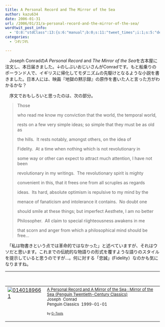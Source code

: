 ```yaml
---
title: A Personal Record and The Mirror of the Sea
author: kazu634
date: 2006-01-31
url: /2006/01/31/a-personal-record-and-the-mirror-of-the-sea/
wordtwit_post_info:
  - 'O:8:"stdClass":13:{s:6:"manual";b:0;s:11:"tweet_times";i:1;s:5:"delay";i:0;s:7:"enabled";i:1;s:10:"separation";s:2:"60";s:7:"version";s:3:"3.7";s:14:"tweet_template";b:0;s:6:"status";i:2;s:6:"result";a:0:{}s:13:"tweet_counter";i:2;s:13:"tweet_log_ids";a:1:{i:0;i:2259;}s:9:"hash_tags";a:0:{}s:8:"accounts";a:1:{i:0;s:7:"kazu634";}}'
categories:
  - つれづれ

---
```

<div class="section">
<p>
    　Joseph Conradの<i>A Personal Record</i> and <i> The Mirror of the Sea</i>を古本屋に注文し、本日届きました。↓のしぶいおじいさんがConradです。もと船乗りのポーランド人で、イギリスに帰化してモダニズムの先駆けとなるような小説を書きました。日本人には、映画『地獄の黙示録』の原作を書いた人と言った方がわかるかな？
</p>
  
<p>
    　序文でおもしろいと思ったのは、次の部分。
</p>
  
<blockquote>
<p>
      Those
</p>
    
<p>
      who read me know my conviction that the world, the temporal world,
</p>
    
<p>
      rests on a few very simple ideas; so simple that they must be as old as
</p>
    
<p>
      the hills.&#160; It rests notably, amongst others, on the idea of
</p>
    
<p>
      Fidelity.&#160; At a time when nothing which is not revolutionary in
</p>
    
<p>
      some way or other can expect to attract much attention, I have not been
</p>
    
<p>
      revolutionary in my writings.&#160; The revolutionary spirit is mighty
</p>
    
<p>
      convenient in this, that it frees one from all scruples as regards
</p>
    
<p>
      ideas.&#160; Its hard, absolute optimism is repulsive to my mind by the
</p>
    
<p>
      menace of fanaticism and intolerance it contains.&#160; No doubt one
</p>
    
<p>
      should smile at these things; but imperfect Aesthete, I am no better
</p>
    
<p>
      Philosopher.&#160; All claim to special riighteousness awakens in me
</p>
    
<p>
      that scorn and anger from which a philosophical mind should be free&#8230;
</p>
</blockquote>
  
<p>
    　「私は物書きという点では革命的ではなかった」と述べていますが、それはウソだと思います。これまでの伝統的な物語りの形式を覆すような語りのスタイルを提示していると思うのですが…。何に対する「忠誠」(Fidelity）なのかも気になりますね。
</p>
  
<hr />
  
<center>
<br /> 
    
<table cellpadding="5" border="0">
<tr>
<td valign="top">
<a href="http://www.amazon.com/exec/obidos/ASIN/0140189661/goodpiccom-20/" onclick="__gaTracker('send', 'event', 'outbound-article', 'http://www.amazon.com/exec/obidos/ASIN/0140189661/goodpiccom-20/', '');" target="_top"><img alt="0140189661" src="http://images.amazon.com/images/P/0140189661.01._SCMZZZZZZZ_.jpg" border="0" /></a>
</td>
        
<td valign="top">
<font size="-1"><a href="http://www.amazon.com/exec/obidos/ASIN/0140189661/goodpiccom-20/" onclick="__gaTracker('send', 'event', 'outbound-article', 'http://www.amazon.com/exec/obidos/ASIN/0140189661/goodpiccom-20/', 'A Personal Record and A Mirror of the Sea : Mirror of the Sea (Penguin Twentieth-Century Classics)');" target="_top">A Personal Record and A Mirror of the Sea : Mirror of the Sea (Penguin Twentieth-Century Classics)</a><br />Joseph&#160; Conrad <br />Penguin Classics&#160; 1999-01-01</p> 
          
<p>
</font><font size="-2">by <a href="http://www.goodpic.com/mt/aws/index_us.html" onclick="__gaTracker('send', 'event', 'outbound-article', 'http://www.goodpic.com/mt/aws/index_us.html', 'G-Tools');">G-Tools</a></font></td> </tr> </tbody> </table> 
            
<p>
</center> </div>